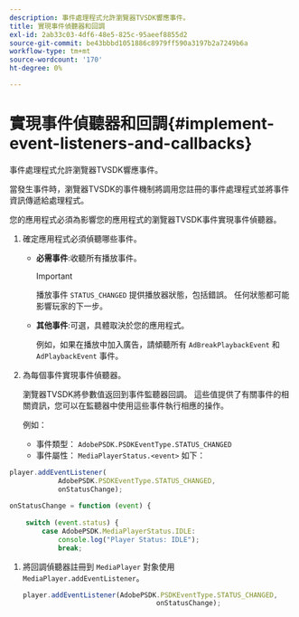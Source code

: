 ```yaml
---
description: 事件處理程式允許瀏覽器TVSDK響應事件。
title: 實現事件偵聽器和回調
exl-id: 2ab33c03-4df6-48e5-825c-95aeef8855d2
source-git-commit: be43bbbd1051886c8979ff590a3197b2a7249b6a
workflow-type: tm+mt
source-wordcount: '170'
ht-degree: 0%

---
```


# 實現事件偵聽器和回調{#implement-event-listeners-and-callbacks}

事件處理程式允許瀏覽器TVSDK響應事件。

當發生事件時，瀏覽器TVSDK的事件機制將調用您註冊的事件處理程式並將事件資訊傳遞給處理程式。

您的應用程式必須為影響您的應用程式的瀏覽器TVSDK事件實現事件偵聽器。

1. 確定應用程式必須偵聽哪些事件。

   * **必需事件**:收聽所有播放事件。

      >[!IMPORTANT]
      >
      >播放事件 `STATUS_CHANGED` 提供播放器狀態，包括錯誤。 任何狀態都可能影響玩家的下一步。

   * **其他事件**:可選，具體取決於您的應用程式。

      例如，如果在播放中加入廣告，請傾聽所有 `AdBreakPlaybackEvent` 和 `AdPlaybackEvent` 事件。

1. 為每個事件實現事件偵聽器。

   瀏覽器TVSDK將參數值返回到事件監聽器回調。 這些值提供了有關事件的相關資訊，您可以在監聽器中使用這些事件執行相應的操作。

   例如：

   * 事件類型： `AdobePSDK.PSDKEventType.STATUS_CHANGED`
   * 事件屬性： `MediaPlayerStatus.<event>` 如下：

```js
player.addEventListener( 
            AdobePSDK.PSDKEventType.STATUS_CHANGED,  
            onStatusChange); 
 
onStatusChange = function (event) { 
 
    switch (event.status) { 
        case AdobePSDK.MediaPlayerStatus.IDLE: 
            console.log("Player Status: IDLE"); 
            break;
```

1. 將回調偵聽器註冊到 `MediaPlayer` 對象使用 `MediaPlayer.addEventListener`。

   ```js
   player.addEventListener(AdobePSDK.PSDKEventType.STATUS_CHANGED,  
                                    onStatusChange);
   ```

